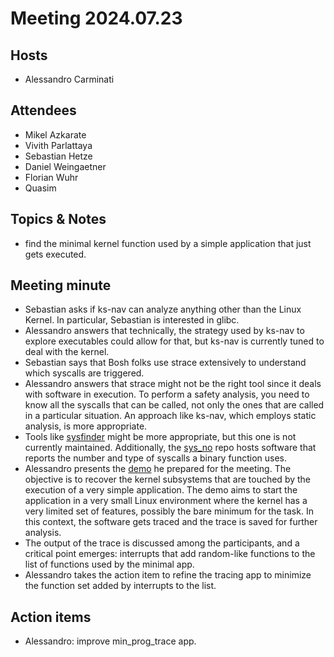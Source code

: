 # Meeting 2024.07.23

## Hosts
* Alessandro Carminati

## Attendees
* Mikel Azkarate
* Vivith Parlattaya
* Sebastian Hetze
* Daniel Weingaetner
* Florian Wuhr
* Quasim

## Topics & Notes
* find the minimal kernel function used by a simple application that just 
  gets executed.
    
## Meeting minute
* Sebastian asks if ks-nav can analyze anything other than the Linux Kernel. 
  In particular, Sebastian is interested in glibc.
* Alessandro answers that technically, the strategy used by ks-nav to explore
  executables could allow for that, but ks-nav is currently tuned to deal with
  the kernel.
* Sebastian says that Bosh folks use strace extensively to understand which 
  syscalls are triggered.
* Alessandro answers that strace might not be the right tool since it deals
  with software in execution.
  To perform a safety analysis, you need to know all the syscalls that can be
  called, not only the ones that are called in a particular situation.
  An approach like ks-nav, which employs static analysis, is more appropriate.
* Tools like [sysfinder](https://github.com/alessandrocarminati/sysfinder_go)
  might be more appropriate, but this one is not currently maintained.
  Additionally, the [sys_no](https://github.com/alessandrocarminati/sys_no)
  repo hosts software that reports the number and type of syscalls a binary
  function uses.
* Alessandro presents the [demo](https://github.com/alessandrocarminati/min_prog_trace)
  he prepared for the meeting. The objective is to recover the kernel subsystems
  that are touched by the execution of a very simple application.
  The demo aims to start the application in a very small Linux environment where
  the kernel has a very limited set of features, possibly the bare minimum for
  the task. In this context, the software gets traced and the trace is saved for
  further analysis.
* The output of the trace is discussed among the participants, and a critical
  point emerges: interrupts that add random-like functions to the list of 
  functions used by the minimal app.
* Alessandro takes the action item to refine the tracing app to minimize the
  function set added by interrupts to the list.

## Action items
* Alessandro: improve min_prog_trace app.

